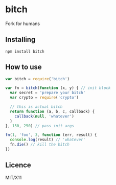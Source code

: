 # bitch

Fork for humans

## Installing

`npm install bitch`

## How to use

```javascript
var bitch = require('bitch')

var fn = bitch(function (x, y) { // init block
  var secret = 'prepare your bitch'
  var crypto = require('crypto')

  // this is actual bitch
  return function (a, b, c, callback) {
    callback(null, 'whatever')
  }
}, 150, 250) // pass init args

fn(1, 'foo', 3, function (err, result) {
  console.log(result) // 'whatever'
  fn.die() // kill the bitch
})

```

## Licence

MIT/X11
